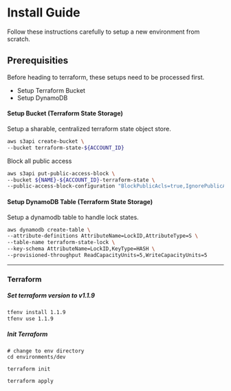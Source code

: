 # Install Guide

Follow these instructions carefully to setup a new environment from scratch.

## Prerequisities

Before heading to terraform, these setups need to be processed first.

- Setup Terraform Bucket
- Setup DynamoDB

#### Setup Bucket (Terraform State Storage)

Setup a sharable, centralized terraform state object store.

```sh
aws s3api create-bucket \
--bucket terraform-state-${ACCOUNT_ID}
```

Block all public access

```sh
aws s3api put-public-access-block \
--bucket ${NAME}-${ACCOUNT_ID}-terraform-state \
--public-access-block-configuration "BlockPublicAcls=true,IgnorePublicAcls=true,BlockPublicPolicy=true,RestrictPublicBuckets=true"
```

#### Setup DynamoDB Table (Terraform State Storage)

Setup a dynamodb table to handle lock states.

```sh
aws dynamodb create-table \
--attribute-definitions AttributeName=LockID,AttributeType=S \
--table-name terraform-state-lock \
--key-schema AttributeName=LockID,KeyType=HASH \
--provisioned-throughput ReadCapacityUnits=5,WriteCapacityUnits=5
```
---

### Terraform

##### Set terraform version to v1.1.9

```sh
tfenv install 1.1.9
tfenv use 1.1.9
```

##### Init Terraform

```
# change to env directory
cd environments/dev
```

```sh
terraform init
```

```sh
terraform apply
```